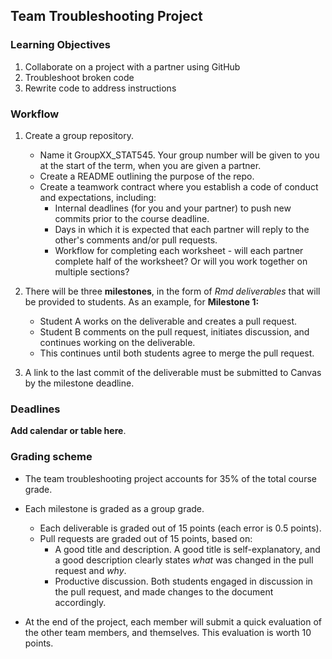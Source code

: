 ## Team Troubleshooting Project

### Learning Objectives

1. Collaborate on a project with a partner using GitHub
2. Troubleshoot broken code
3. Rewrite code to address instructions

### Workflow

1. Create a group repository.
   + Name it GroupXX_STAT545. Your group number will be given to you at the start of the term, when you are given a partner.
   + Create a README outlining the purpose of the repo.
   + Create a teamwork contract where you establish a code of conduct and expectations, including:
     + Internal deadlines (for you and your partner) to push new commits prior to the course deadline.
     + Days in which it is expected that each partner will reply to the other's comments and/or pull requests.
     + Workflow for completing each worksheet - will each partner complete half of the worksheet? Or will you work together on multiple sections?

2. There will be three **milestones**, in the form of *Rmd deliverables* that will be provided to students. As an example, for **Milestone 1:**
   + Student A works on the deliverable and creates a pull request.
   + Student B comments on the pull request, initiates discussion, and continues working on the deliverable.
   + This continues until both students agree to merge the pull request.

3. A link to the last commit of the deliverable must be submitted to Canvas by the milestone deadline.

### Deadlines

**Add calendar or table here**.

### Grading scheme

+  The team troubleshooting project accounts for 35% of the total course grade.

+ Each milestone is graded as a group grade.
  + Each deliverable is graded out of 15 points (each error is 0.5 points).
  + Pull requests are graded out of 15 points, based on:
    + A good title and description. A good title is self-explanatory, and a good description clearly states *what* was changed in the pull request and *why*.
    + Productive discussion. Both students engaged in discussion in the pull request, and made changes to the document accordingly.

+ At the end of the project, each member will submit a quick evaluation of the other team members, and themselves. This evaluation is worth 10 points.

